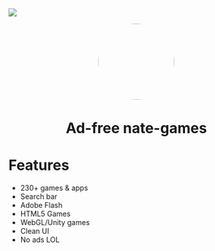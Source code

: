 <img align="center" src="https://img.shields.io/github/repo-size/nate-games/nate-games.xyz">
<p align="center">
<kbd>
<a href="https://nate-games.xyz">
<img style="border-radius:50%" height="150px" src="https://raw.githubusercontent.com/nate-games/nate-games.github.io/main/favicon.ico"></a>
</kbd>
</p>

<h1 align="center">Ad-free nate-games</h1>



# Features
- 230+ games & apps
- Search bar
- Adobe Flash
- HTML5 Games
- WebGL/Unity games
- Clean UI
- No ads LOL
